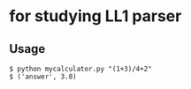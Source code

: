 # for studying LL1 parser

## Usage
```
$ python mycalculator.py "(1+3)/4+2"
$ ('answer', 3.0)
```

